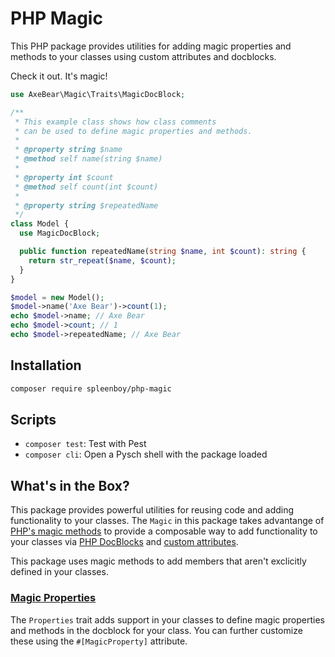 # PHP Magic

This PHP package provides utilities for adding magic properties and methods to your classes using custom attributes and docblocks.

Check it out. It's magic!

```php
use AxeBear\Magic\Traits\MagicDocBlock;

/**
 * This example class shows how class comments
 * can be used to define magic properties and methods.
 * 
 * @property string $name
 * @method self name(string $name)
 * 
 * @property int $count
 * @method self count(int $count)
 * 
 * @property string $repeatedName
 */
class Model {
  use MagicDocBlock;

  public function repeatedName(string $name, int $count): string {
    return str_repeat($name, $count);
  }
}

$model = new Model();
$model->name('Axe Bear')->count(1);
echo $model->name; // Axe Bear
echo $model->count; // 1
echo $model->repeatedName; // Axe Bear

```

## Installation

```bash
composer require spleenboy/php-magic
```

## Scripts
  
- `composer test`: Test with Pest
- `composer cli`: Open a Pysch shell with the package loaded

## What's in the Box?

This package provides powerful utilities for reusing code and adding functionality to your classes. The `Magic` in this package takes advantange of [PHP's magic methods](https://www.php.net/manual/en/language.oop5.magic.php) to provide a composable way to add functionality to your classes via [PHP DocBlocks](https://docs.phpdoc.org/) and [custom attributes](https://www.php.net/manual/en/class.attribute).

This package uses magic methods to add members that aren't exclicitly defined in your classes.

### [Magic Properties](docs/properties.md)

The `Properties` trait adds support in your classes to define magic properties and methods in the docblock for your class. You can further customize these using the `#[MagicProperty]` attribute.
